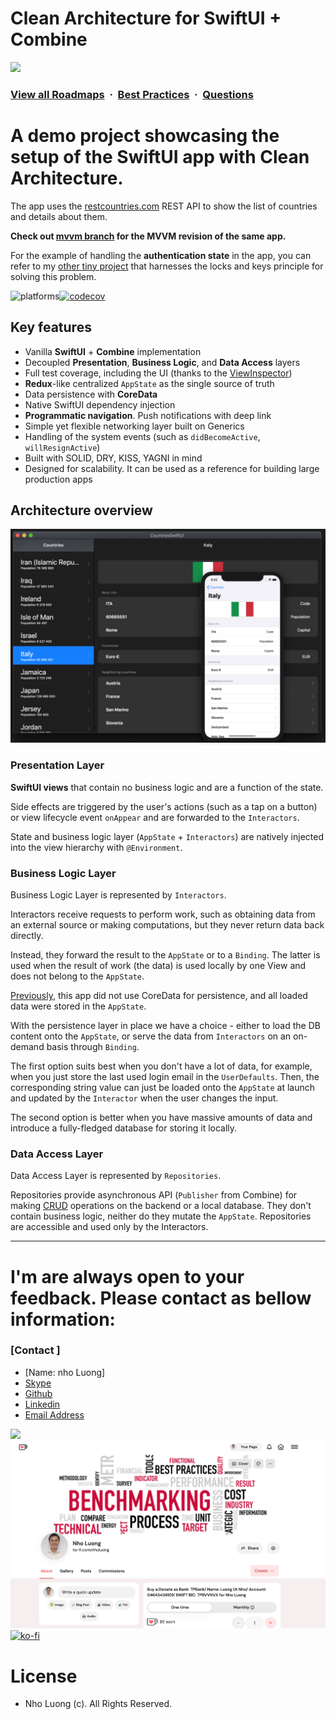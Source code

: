 # Clean Architecture for SwiftUI + Combine

![](https://i.imgur.com/waxVImv.png)
### [View all Roadmaps](https://github.com/nholuongut/all-roadmaps) &nbsp;&middot;&nbsp; [Best Practices](https://github.com/nholuongut/all-roadmaps/blob/main/public/best-practices/) &nbsp;&middot;&nbsp; [Questions](https://www.linkedin.com/in/nholuong/)

# A demo project showcasing the setup of the SwiftUI app with Clean Architecture.

The app uses the [restcountries.com](https://restcountries.com/) REST API to show the list of countries and details about them.

**Check out [mvvm branch](https://github.com/nholuongut/clean-architecture-swiftui/tree/mvvm) for the MVVM revision of the same app.**

For the example of handling the **authentication state** in the app, you can refer to my [other tiny project](https://github.com/nholuongut/clean-architecture-swiftui) that harnesses the locks and keys principle for solving this problem.

![platforms](https://img.shields.io/badge/platforms-iPhone%20%7C%20iPad%20%7C%20macOS-lightgrey)[![codecov](https://codecov.io/gh/nholuongut/clean-architecture-swiftui/branch/master/graph/badge.svg)](https://codecov.io/gh/nholuongut/clean-architecture-swiftui)


## Key features
* Vanilla **SwiftUI** + **Combine** implementation
* Decoupled **Presentation**, **Business Logic**, and **Data Access** layers
* Full test coverage, including the UI (thanks to the [ViewInspector](https://swiftpackageindex.com/nalexn/ViewInspector))
* **Redux**-like centralized `AppState` as the single source of truth
* Data persistence with **CoreData**
* Native SwiftUI dependency injection
* **Programmatic navigation**. Push notifications with deep link
* Simple yet flexible networking layer built on Generics
* Handling of the system events (such as `didBecomeActive`, `willResignActive`)
* Built with SOLID, DRY, KISS, YAGNI in mind
* Designed for scalability. It can be used as a reference for building large production apps

## Architecture overview

![](countries_preview.png)

### Presentation Layer

**SwiftUI views** that contain no business logic and are a function of the state.

Side effects are triggered by the user's actions (such as a tap on a button) or view lifecycle event `onAppear` and are forwarded to the `Interactors`.

State and business logic layer (`AppState` + `Interactors`) are natively injected into the view hierarchy with `@Environment`.

### Business Logic Layer

Business Logic Layer is represented by `Interactors`. 

Interactors receive requests to perform work, such as obtaining data from an external source or making computations, but they never return data back directly.

Instead, they forward the result to the `AppState` or to a `Binding`. The latter is used when the result of work (the data) is used locally by one View and does not belong to the `AppState`.

[Previously](https://github.com/nholuongut/clean-architecture-swiftui/releases/tag/1.0), this app did not use CoreData for persistence, and all loaded data were stored in the `AppState`.

With the persistence layer in place we have a choice - either to load the DB content onto the `AppState`, or serve the data from `Interactors` on an on-demand basis through `Binding`.

The first option suits best when you don't have a lot of data, for example, when you just store the last used login email in the `UserDefaults`. Then, the corresponding string value can just be loaded onto the `AppState` at launch and updated by the `Interactor` when the user changes the input.

The second option is better when you have massive amounts of data and introduce a fully-fledged database for storing it locally.

### Data Access Layer

Data Access Layer is represented by `Repositories`.

Repositories provide asynchronous API (`Publisher` from Combine) for making [CRUD](https://en.wikipedia.org/wiki/Create,_read,_update_and_delete) operations on the backend or a local database. They don't contain business logic, neither do they mutate the `AppState`. Repositories are accessible and used only by the Interactors.

---

# I'm are always open to your feedback.  Please contact as bellow information:
### [Contact ]
* [Name: nho Luong]
* [Skype](luongutnho_skype)
* [Github](https://github.com/nholuongut/)
* [Linkedin](https://www.linkedin.com/in/nholuong/)
* [Email Address](luongutnho@hotmail.com)

![](https://i.imgur.com/waxVImv.png)
![](bitfield.png)
[![ko-fi](https://ko-fi.com/img/githubbutton_sm.svg)](https://ko-fi.com/nholuong)

# License
* Nho Luong (c). All Rights Reserved.